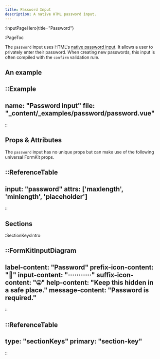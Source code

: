 ```yaml
---
title: Password Input
description: A native HTML password input.
---
```


:InputPageHero{title="Password"}

:PageToc

The `password` input uses HTML's [native password input](https://developer.mozilla.org/en-US/docs/Web/HTML/Element/input/password). It allows a user to privately enter their password. When creating new passwords, this input is often compiled with the `confirm` validation rule.

## An example

::Example
---
name: "Password input"
file: "_content/_examples/password/password.vue"
---
::


## Props & Attributes

The `password` input has no unique props but can make use of the following universal FormKit props.

::ReferenceTable
---
input: "password" 
attrs: ['maxlength', 'minlength', 'placeholder']
---
::


## Sections

:SectionKeysIntro

::FormKitInputDiagram
---
label-content: "Password"
prefix-icon-content: "🤫"
input-content: "···········"
suffix-icon-content: "🤐"
help-content: "Keep this hidden in a safe place."
message-content: "Password is required."
---
::

::ReferenceTable
---
type: "sectionKeys"
primary: "section-key"
---
::

